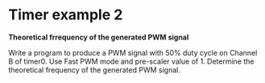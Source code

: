 # Timer example 2
**Theoretical frrequency of the generated PWM signal**

Write a program to produce a PWM signal with 50% duty cycle on Channel B
of timer0. Use Fast PWM mode and pre-scaler value of 1.
Determine the theoretical frequency of the generated PWM signal.
